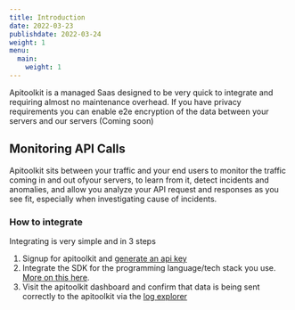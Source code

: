 ```yaml
---
title: Introduction 
date: 2022-03-23
publishdate: 2022-03-24
weight: 1
menu:
  main:
    weight: 1
---
```


Apitoolkit is a managed Saas designed to be very quick to integrate and requiring almost no maintenance overhead. If you have privacy requirements you can enable e2e encryption of the data between your servers and our servers (Coming soon)


## Monitoring API Calls
Apitoolkit sits between your traffic and your end users to monitor the traffic coming in and out ofyour servers, to learn from it, detect incidents and anomalies, and allow you analyze your API request and responses as you see fit, especially when investigating cause of incidents.

### How to integrate
Integrating is very simple and in 3 steps
1. Signup for apitoolkit and [generate an api key](/docs/)
2. Integrate the SDK for the programming language/tech stack you use. [More on this here](/docs/Quickstarts/).
3. Visit the apitoolkit dashboard and confirm that data is being sent correctly to the apitoolkit via the [log explorer](/docs/api-log-explorer) 
